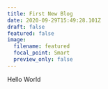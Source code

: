 ```yaml
---
title: First New Blog
date: 2020-09-29T15:49:28.101Z
draft: false
featured: false
image:
  filename: featured
  focal_point: Smart
  preview_only: false
---
```

Hello World